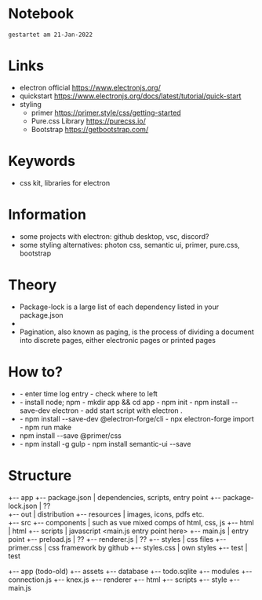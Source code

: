 # Notebook
`gestartet am 21-Jan-2022`  

# Links
- electron official
    https://www.electronjs.org/
- quickstart
    https://www.electronjs.org/docs/latest/tutorial/quick-start
- styling
    - primer
        https://primer.style/css/getting-started
    - Pure.css Library
        https://purecss.io/
    - Bootstrap
        https://getbootstrap.com/

# Keywords
- css kit, libraries for electron

# Information
- some projects with electron: github desktop, vsc, discord?
- some styling alternatives: photon css, semantic ui, primer, pure.css, bootstrap

# Theory
- <what is package-lock.json>
    Package-lock is a large list of each dependency listed in your package.json

- <what is renderer>

- <what is pagination>
    Pagination, also known as paging, is the process of dividing a document into discrete pages, either electronic pages or printed pages

# How to?
- <start to work>
    - enter time log entry
    - check where to left

- <getting started>
    - install node; npm
    - mkdir app && cd app
    - npm init
    - npm install --save-dev electron
    - add start script with electron . 

- <packaging and dist through electron forge>
    - npm install --save-dev @electron-forge/cli
    - npx electron-forge import
    - npm run make

- <install and use primer>
    npm install --save @primer/css

- <install semantic ui>
    - npm install -g gulp
    - npm install semantic-ui --save

# Structure
+-- app
    +-- package.json                | dependencies, scripts, entry point
    +-- package-lock.json           | ??            
    +-- out                         | distribution
    +-- resources                   | images, icons, pdfs etc.      
    +-- src
        +-- components              | such as vue mixed comps of html, css, js
        +-- html                    | html
        +-- scripts                 | javascript <main.js entry point here>
            +-- main.js                 | entry point
            +-- preload.js              | ??
            +-- renderer.js             | ??
        +-- styles                  | css files
            +-- primer.css              | css framework by github
            +-- styles.css              | own styles
    +-- test                        | test

+-- app (todo-old)
    +-- assets
    +-- database
        +-- todo.sqlite
    +-- modules
        +-- connection.js
        +-- knex.js
    +-- renderer
        +-- html
        +-- scripts
        +-- style
    +-- main.js